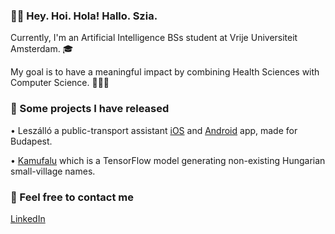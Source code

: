### 🖖🏻 Hey. Hoi. Hola! Hallo. Szia.

Currently, I'm an Artificial Intelligence BSs student at Vrije Universiteit Amsterdam. 🎓

My goal is to have a meaningful impact by combining Health Sciences with Computer Science. 👨🏻‍🔬

### 🚀 Some projects I have released

• Leszálló a public-transport assistant [iOS](https://apps.apple.com/us/app/leszálló/id1534430039) and [Android](https://play.google.com/store/apps/details?id=nl.markbartos.leszallo_fl) app, made for Budapest.

• [Kamufalu](https://www.twitter.com/kamufalu/) which is a TensorFlow model generating non-existing Hungarian small-village names.

### 📮 Feel free to contact me

[LinkedIn](https://www.linkedin.com/in/mrkbrts/)
